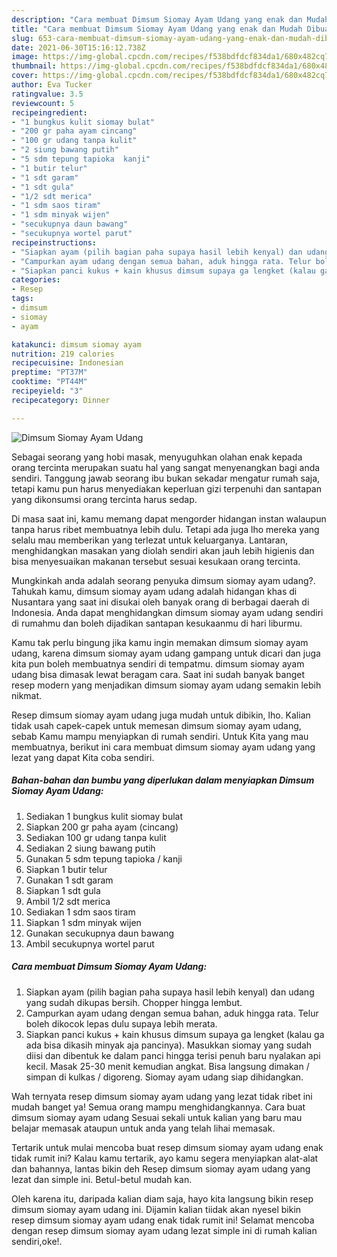 ```yaml
---
description: "Cara membuat Dimsum Siomay Ayam Udang yang enak dan Mudah Dibuat"
title: "Cara membuat Dimsum Siomay Ayam Udang yang enak dan Mudah Dibuat"
slug: 653-cara-membuat-dimsum-siomay-ayam-udang-yang-enak-dan-mudah-dibuat
date: 2021-06-30T15:16:12.738Z
image: https://img-global.cpcdn.com/recipes/f538bdfdcf834da1/680x482cq70/dimsum-siomay-ayam-udang-foto-resep-utama.jpg
thumbnail: https://img-global.cpcdn.com/recipes/f538bdfdcf834da1/680x482cq70/dimsum-siomay-ayam-udang-foto-resep-utama.jpg
cover: https://img-global.cpcdn.com/recipes/f538bdfdcf834da1/680x482cq70/dimsum-siomay-ayam-udang-foto-resep-utama.jpg
author: Eva Tucker
ratingvalue: 3.5
reviewcount: 5
recipeingredient:
- "1 bungkus kulit siomay bulat"
- "200 gr paha ayam cincang"
- "100 gr udang tanpa kulit"
- "2 siung bawang putih"
- "5 sdm tepung tapioka  kanji"
- "1 butir telur"
- "1 sdt garam"
- "1 sdt gula"
- "1/2 sdt merica"
- "1 sdm saos tiram"
- "1 sdm minyak wijen"
- "secukupnya daun bawang"
- "secukupnya wortel parut"
recipeinstructions:
- "Siapkan ayam (pilih bagian paha supaya hasil lebih kenyal) dan udang yang sudah dikupas bersih. Chopper hingga lembut."
- "Campurkan ayam udang dengan semua bahan, aduk hingga rata. Telur boleh dikocok lepas dulu supaya lebih merata."
- "Siapkan panci kukus + kain khusus dimsum supaya ga lengket (kalau ga ada bisa dikasih minyak aja pancinya). Masukkan siomay yang sudah diisi dan dibentuk ke dalam panci hingga terisi penuh baru nyalakan api kecil. Masak 25-30 menit kemudian angkat. Bisa langsung dimakan / simpan di kulkas / digoreng. Siomay ayam udang siap dihidangkan."
categories:
- Resep
tags:
- dimsum
- siomay
- ayam

katakunci: dimsum siomay ayam 
nutrition: 219 calories
recipecuisine: Indonesian
preptime: "PT37M"
cooktime: "PT44M"
recipeyield: "3"
recipecategory: Dinner

---
```



![Dimsum Siomay Ayam Udang](https://img-global.cpcdn.com/recipes/f538bdfdcf834da1/680x482cq70/dimsum-siomay-ayam-udang-foto-resep-utama.jpg)

Sebagai seorang yang hobi masak, menyuguhkan olahan enak kepada orang tercinta merupakan suatu hal yang sangat menyenangkan bagi anda sendiri. Tanggung jawab seorang ibu bukan sekadar mengatur rumah saja, tetapi kamu pun harus menyediakan keperluan gizi terpenuhi dan santapan yang dikonsumsi orang tercinta harus sedap.

Di masa  saat ini, kamu memang dapat mengorder hidangan instan walaupun tanpa harus ribet membuatnya lebih dulu. Tetapi ada juga lho mereka yang selalu mau memberikan yang terlezat untuk keluarganya. Lantaran, menghidangkan masakan yang diolah sendiri akan jauh lebih higienis dan bisa menyesuaikan makanan tersebut sesuai kesukaan orang tercinta. 



Mungkinkah anda adalah seorang penyuka dimsum siomay ayam udang?. Tahukah kamu, dimsum siomay ayam udang adalah hidangan khas di Nusantara yang saat ini disukai oleh banyak orang di berbagai daerah di Indonesia. Anda dapat menghidangkan dimsum siomay ayam udang sendiri di rumahmu dan boleh dijadikan santapan kesukaanmu di hari liburmu.

Kamu tak perlu bingung jika kamu ingin memakan dimsum siomay ayam udang, karena dimsum siomay ayam udang gampang untuk dicari dan juga kita pun boleh membuatnya sendiri di tempatmu. dimsum siomay ayam udang bisa dimasak lewat beragam cara. Saat ini sudah banyak banget resep modern yang menjadikan dimsum siomay ayam udang semakin lebih nikmat.

Resep dimsum siomay ayam udang juga mudah untuk dibikin, lho. Kalian tidak usah capek-capek untuk memesan dimsum siomay ayam udang, sebab Kamu mampu menyiapkan di rumah sendiri. Untuk Kita yang mau membuatnya, berikut ini cara membuat dimsum siomay ayam udang yang lezat yang dapat Kita coba sendiri.

<!--inarticleads1-->

##### Bahan-bahan dan bumbu yang diperlukan dalam menyiapkan Dimsum Siomay Ayam Udang:

1. Sediakan 1 bungkus kulit siomay bulat
1. Siapkan 200 gr paha ayam (cincang)
1. Sediakan 100 gr udang tanpa kulit
1. Sediakan 2 siung bawang putih
1. Gunakan 5 sdm tepung tapioka / kanji
1. Siapkan 1 butir telur
1. Gunakan 1 sdt garam
1. Siapkan 1 sdt gula
1. Ambil 1/2 sdt merica
1. Sediakan 1 sdm saos tiram
1. Siapkan 1 sdm minyak wijen
1. Gunakan secukupnya daun bawang
1. Ambil secukupnya wortel parut




<!--inarticleads2-->

##### Cara membuat Dimsum Siomay Ayam Udang:

1. Siapkan ayam (pilih bagian paha supaya hasil lebih kenyal) dan udang yang sudah dikupas bersih. Chopper hingga lembut.
1. Campurkan ayam udang dengan semua bahan, aduk hingga rata. Telur boleh dikocok lepas dulu supaya lebih merata.
1. Siapkan panci kukus + kain khusus dimsum supaya ga lengket (kalau ga ada bisa dikasih minyak aja pancinya). Masukkan siomay yang sudah diisi dan dibentuk ke dalam panci hingga terisi penuh baru nyalakan api kecil. Masak 25-30 menit kemudian angkat. Bisa langsung dimakan / simpan di kulkas / digoreng. Siomay ayam udang siap dihidangkan.




Wah ternyata resep dimsum siomay ayam udang yang lezat tidak ribet ini mudah banget ya! Semua orang mampu menghidangkannya. Cara buat dimsum siomay ayam udang Sesuai sekali untuk kalian yang baru mau belajar memasak ataupun untuk anda yang telah lihai memasak.

Tertarik untuk mulai mencoba buat resep dimsum siomay ayam udang enak tidak rumit ini? Kalau kamu tertarik, ayo kamu segera menyiapkan alat-alat dan bahannya, lantas bikin deh Resep dimsum siomay ayam udang yang lezat dan simple ini. Betul-betul mudah kan. 

Oleh karena itu, daripada kalian diam saja, hayo kita langsung bikin resep dimsum siomay ayam udang ini. Dijamin kalian tiidak akan nyesel bikin resep dimsum siomay ayam udang enak tidak rumit ini! Selamat mencoba dengan resep dimsum siomay ayam udang lezat simple ini di rumah kalian sendiri,oke!.


